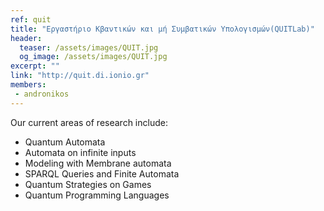 ```yaml
---
ref: quit
title: "Εργαστήριο Κβαντικών και μή Συμβατικών Υπολογισμών(QUITLab)"
header:
  teaser: /assets/images/QUIT.jpg
  og_image: /assets/images/QUIT.jpg
excerpt: ""
link: "http://quit.di.ionio.gr"
members:
 - andronikos
---
```


Our current areas of research include:

- Quantum Automata
- Automata on infinite inputs
- Modeling with Membrane automata
- SPARQL Queries and Finite Automata
- Quantum Strategies on Games
- Quantum Programming Languages
